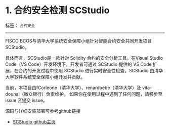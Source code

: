 # 1. 合约安全检测 SCStudio
标签： ``合约安全`` 

------

FISCO BCOS与清华大学系统安全保障小组针对智能合约安全共同开发项目SCStudio。

具体而言，SCStudio是一款针对 Solidity 合约的安全分析工具。在Visual Studio Code（VS Code）开发环境下，开发者可通过 SCStudio 提供的 VS Code 扩展，在合约的开发过程中使用 SCStudio 进行实时安全性检查。SCStudio 由清华大学软件系统安全保障小组开发并贡献。

当前，本项目由fCorleone（清华大学）、renardbebe（清华大学）及 vita-dounai（微众银行）负责维护。 如果你在使用过程中遇到了任何问题，请移步至issue 区提交 issue。

源码与详细安装部署可参考github链接

- [SCStudio github主页](https://github.com/FISCO-BCOS/SCStudio)

